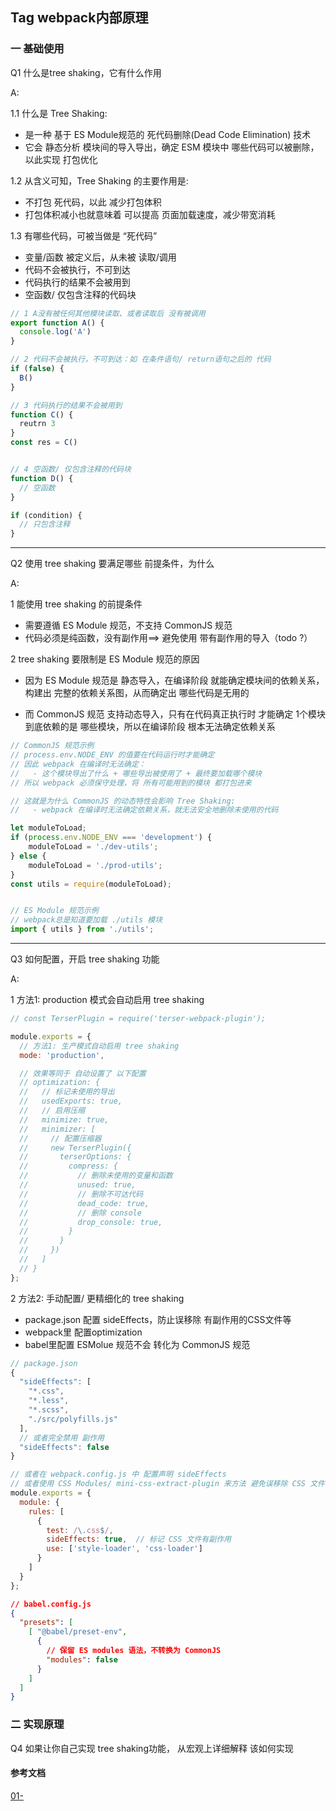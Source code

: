 ## Tag webpack内部原理

### 一 基础使用

Q1 什么是tree shaking，它有什么作用

A:

1.1 什么是 Tree Shaking:
  - 是一种 基于 ES Module规范的 死代码删除(Dead Code Elimination) 技术
  - 它会 静态分析 模块间的导入导出，确定 ESM 模块中 哪些代码可以被删除，以此实现 打包优化


1.2 从含义可知，Tree Shaking 的主要作用是:
  - 不打包 死代码，以此 减少打包体积
  - 打包体积减小也就意味着 可以提高 页面加载速度，减少带宽消耗


1.3 有哪些代码，可被当做是 “死代码”
  - 变量/函数 被定义后，从未被 读取/调用
  - 代码不会被执行，不可到达
  - 代码执行的结果不会被用到
  - 空函数/ 仅包含注释的代码块

```js
// 1 A没有被任何其他模块读取、或者读取后 没有被调用
export function A() {
  console.log('A')
}

// 2 代码不会被执行，不可到达：如 在条件语句/ return语句之后的 代码
if (false) {
  B()
}

// 3 代码执行的结果不会被用到
function C() {
  reutrn 3
}
const res = C()


// 4 空函数/ 仅包含注释的代码块
function D() {
  // 空函数
}

if (condition) {
  // 只包含注释
}
```

------------------------------------------------------
Q2 使用 tree shaking 要满足哪些 前提条件，为什么

A:

1 能使用 tree shaking 的前提条件
  - 需要遵循 ES Module 规范，不支持 CommonJS 规范
  - 代码必须是纯函数，没有副作用==> 避免使用 带有副作用的导入（todo ?）


2 tree shaking 要限制是 ES Module 规范的原因
  - 因为 ES Module 规范是 静态导入，在编译阶段 就能确定模块间的依赖关系，构建出 完整的依赖关系图，从而确定出 哪些代码是无用的

  - 而 CommonJS 规范 支持动态导入，只有在代码真正执行时 才能确定 1个模块到底依赖的是 哪些模块，所以在编译阶段 根本无法确定依赖关系 

```js
// CommonJS 规范示例
// process.env.NODE_ENV 的值要在代码运行时才能确定
// 因此 webpack 在编译时无法确定：
//   - 这个模块导出了什么 + 哪些导出被使用了 + 最终要加载哪个模块
// 所以 webpack 必须保守处理，将 所有可能用到的模块 都打包进来

// 这就是为什么 CommonJS 的动态特性会影响 Tree Shaking:
//   - webpack 在编译时无法确定依赖关系，就无法安全地删除未使用的代码

let moduleToLoad;
if (process.env.NODE_ENV === 'development') {
    moduleToLoad = './dev-utils';
} else {
    moduleToLoad = './prod-utils';
}
const utils = require(moduleToLoad); 


// ES Module 规范示例
// webpack总是知道要加载 ./utils 模块
import { utils } from './utils'; 
```

----------------------------------------
Q3 如何配置，开启 tree shaking 功能

A:

1 方法1: production 模式会自动启用 tree shaking

```js
// const TerserPlugin = require('terser-webpack-plugin');

module.exports = {
  // 方法1: 生产模式自动启用 tree shaking
  mode: 'production',

  // 效果等同于 自动设置了 以下配置
  // optimization: {
  //   // 标记未使用的导出
  //   usedExports: true,    
  //   // 启用压缩
  //   minimize: true,       
  //   minimizer: [
  //     // 配置压缩器
  //     new TerserPlugin({  
  //       terserOptions: {
  //         compress: {
  //           // 删除未使用的变量和函数
  //           unused: true,  
  //           // 删除不可达代码
  //           dead_code: true,  
  //           // 删除 console
  //           drop_console: true,  
  //         }
  //       }
  //     })
  //   ]
  // }
};
```

2 方法2: 手动配置/ 更精细化的 tree shaking
  - package.json 配置 sideEffects，防止误移除 有副作用的CSS文件等
  - webpack里 配置optimization
  - babel里配置 ESMolue 规范不会 转化为 CommonJS 规范

```js
// package.json
{
  "sideEffects": [
    "*.css",
    "*.less",
    "*.scss",
    "./src/polyfills.js"
  ],
  // 或者完全禁用 副作用
  "sideEffects": false
}

// 或者在 webpack.config.js 中 配置声明 sideEffects
// 或者使用 CSS Modules/ mini-css-extract-plugin 来方法 避免误移除 CSS 文件
module.exports = {
  module: {
    rules: [
      {
        test: /\.css$/,
        sideEffects: true,  // 标记 CSS 文件有副作用
        use: ['style-loader', 'css-loader']
      }
    ]
  }
};
```

```json
// babel.config.js
{
  "presets": [
    [ "@babel/preset-env", 
      {
        // 保留 ES modules 语法，不转换为 CommonJS
        "modules": false  
      }
    ]
  ]
}
```

### 二 实现原理

Q4 如果让你自己实现 tree shaking功能， 从宏观上详细解释 该如何实现








#### 参考文档


[01-]()

